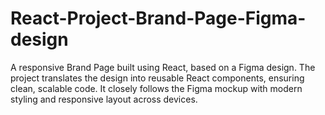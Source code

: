 # React-Project-Brand-Page-Figma-design
A responsive Brand Page built using React, based on a Figma design. The project translates the design into reusable React components, ensuring clean, scalable code. It closely follows the Figma mockup with modern styling and responsive layout across devices.
